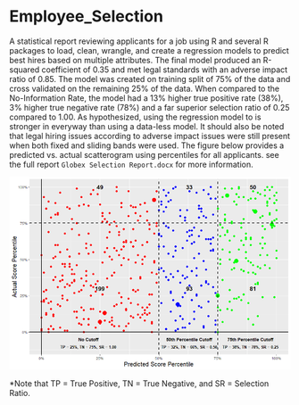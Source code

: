 # Employee_Selection
A statistical report reviewing applicants for a job using R and several R packages to load, clean, wrangle, and create a regression models to predict best hires based on multiple attributes. The final model produced an R-squared coefficient of 0.35 and met legal standards with an adverse impact ratio of 0.85. The model was created on training split of 75% of the data and cross validated on the remaining 25% of the data. When compared to the No-Information Rate, the model had a 13% higher true positive rate (38%), 3% higher true negative rate (78%) and a far superior selection ratio of 0.25 compared to 1.00. As hypothesized, using the regression model to is stronger in everyway than using a data-less model. It should also be noted that legal hiring issues according to adverse impact issues were still present when both fixed and sliding bands were used. The figure below provides a predicted vs. actual scatterogram using percentiles for all applicants. see the full report `Globex Selection Report.docx` for more information.

![image](https://github.com/Jwychor/Employee_Selection/blob/master/Expectancy%20Scatterogram.png)

*Note that TP = True Positive, TN = True Negative, and SR = Selection Ratio.
